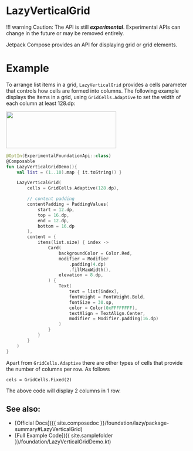 <!---
This is the API of version 1.0.2
-->

# LazyVerticalGrid


!!! warning
    Caution:  The API is still ***experimental***. Experimental APIs can change in the future or may be removed entirely.


Jetpack Compose provides an API for displaying grid or grid elements.

# Example

To arrange list items in a grid, ``LazyVerticalGrid`` provides a cells parameter that controls how cells are formed into columns.
The following example displays the items in a grid, using ``GridCells.Adaptive`` to set the width of each column at least 128.dp:



<p align="left">
  <img src ="{{ site.images }}/foundation/lazyverticalgrid/lazyverticalgrid.png" height=100 width=300 />
</p>

```kotlin
@OptIn(ExperimentalFoundationApi::class)
@Composable
fun LazyVerticalGridDemo(){
    val list = (1..10).map { it.toString() }

    LazyVerticalGrid(
        cells = GridCells.Adaptive(128.dp),

        // content padding
        contentPadding = PaddingValues(
            start = 12.dp,
            top = 16.dp,
            end = 12.dp,
            bottom = 16.dp
        ),
        content = {
            items(list.size) { index ->
                Card(
                    backgroundColor = Color.Red,
                    modifier = Modifier
                        .padding(4.dp)
                        .fillMaxWidth(),
                    elevation = 8.dp,
                ) {
                    Text(
                        text = list[index],
                        fontWeight = FontWeight.Bold,
                        fontSize = 30.sp,
                        color = Color(0xFFFFFFFF),
                        textAlign = TextAlign.Center,
                        modifier = Modifier.padding(16.dp)
                    )
                }
            }
        }
    )
}
```

Apart from ``GridCells.Adaptive`` there are other types of cells that provide the number of columns per row. As follows
```
cels = GridCells.Fixed(2)
```
The above code will display 2 columns in 1 row.



## See also:
* [Official Docs]({{ site.composedoc }}/foundation/lazy/package-summary#LazyVerticalGrid)
* [Full Example Code]({{ site.samplefolder }}/foundation/LazyVerticalGridDemo.kt)